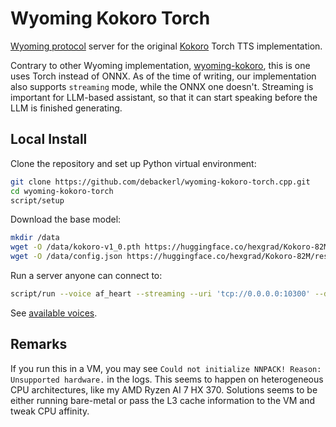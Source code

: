 # Wyoming Kokoro Torch

[Wyoming protocol](https://github.com/rhasspy/wyoming) server for the original [Kokoro](https://github.com/hexgrad/kokoro/) Torch TTS implementation.

Contrary to other Wyoming implementation, [wyoming-kokoro](https://github.com/nordwestt/kokoro-wyoming/), this is one uses Torch instead of ONNX.
As of the time of writing, our implementation also supports `streaming` mode, while the ONNX one doesn't. Streaming is important for LLM-based assistant,
so that it can start speaking before the LLM is finished generating.

## Local Install

Clone the repository and set up Python virtual environment:

``` sh
git clone https://github.com/debackerl/wyoming-kokoro-torch.cpp.git
cd wyoming-kokoro-torch
script/setup
```

Download the base model:

```sh
mkdir /data
wget -O /data/kokoro-v1_0.pth https://huggingface.co/hexgrad/Kokoro-82M/resolve/main/kokoro-v1_0.pth
wget -O /data/config.json https://huggingface.co/hexgrad/Kokoro-82M/resolve/main/config.json
```

Run a server anyone can connect to:

```sh
script/run --voice af_heart --streaming --uri 'tcp://0.0.0.0:10300' --data-dir /data --download-dir /data
```

See [available voices](https://huggingface.co/hexgrad/Kokoro-82M/tree/main/voices).

## Remarks

If you run this in a VM, you may see `Could not initialize NNPACK! Reason: Unsupported hardware.` in the logs. This seems to happen on heterogeneous CPU architectures,
like my AMD Ryzen AI 7 HX 370. Solutions seems to be either running bare-metal or pass the L3 cache information to the VM and tweak CPU affinity.
